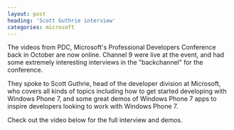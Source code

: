 ```yaml
---
layout: post
heading: 'Scott Guthrie interview'
categories: microsoft
---
```


The videos from PDC, Microsoft's Professional Developers Conference back in October are now online. Channel 9 were live at the event, and had some extremely interesting interviews in the "backchannel" for the conference.

They spoke to Scott Guthrie, head of the developer division at Microsoft, who covers all kinds of topics including how to get started developing with Windows Phone 7, and some great demos of Windows Phone 7 apps to inspire developers looking to work with Windows Phone 7.

Check out the video below for the full interview and demos.


